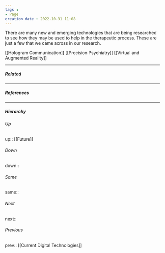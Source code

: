 ```yaml
---
tags : 
- Page
creation date : 2022-10-31 11:08 
---
```

There are many new and emerging technologies that are being researched to see how they may be used to help in the therapeutic process. These are just a few that we came across in our research. 

[[Hologram Communication]]
[[Precision Psychiatry]]
[[Virtual and Augmented Reality]]

---
##### Related


---
##### References


---
##### Hierarchy
###### Up
up:: [[Future]]
###### Down
down:: 
###### Same
same:: 
###### Next
next:: 
###### Previous
prev:: [[Current Digital Technologies]]